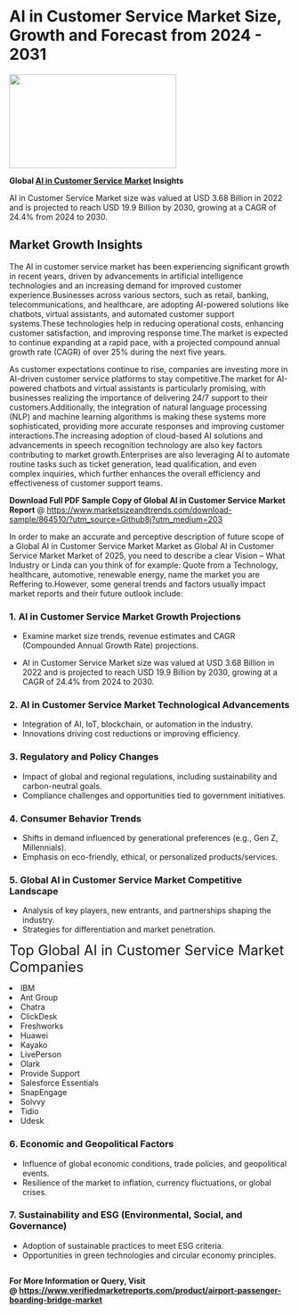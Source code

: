 <H1>AI in Customer Service Market Size, Growth and Forecast from 2024 - 2031</H1><img class="aligncenter size-medium wp-image-584254" src="https://thirdeyenews.in/wp-content/uploads/2024/09/Global-Market-Research-300x168.jpeg" alt="" width="300" height="168" /><p><strong>Global&nbsp;<a href="https://www.marketsizeandtrends.com/download-sample/864510/?utm_source=Github8j?utm_medium=203">AI in Customer Service Market</a> Insights</strong></p><p>AI in Customer Service Market size was valued at USD 3.68 Billion in 2022 and is projected to reach USD 19.9 Billion by 2030, growing at a CAGR of 24.4% from 2024 to 2030.</p><p><h2>Market Growth Insights</h2> <p>The AI in customer service market has been experiencing significant growth in recent years, driven by advancements in artificial intelligence technologies and an increasing demand for improved customer experience.Businesses across various sectors, such as retail, banking, telecommunications, and healthcare, are adopting AI-powered solutions like chatbots, virtual assistants, and automated customer support systems.These technologies help in reducing operational costs, enhancing customer satisfaction, and improving response time.The market is expected to continue expanding at a rapid pace, with a projected compound annual growth rate (CAGR) of over 25% during the next five years.</p> <p>As customer expectations continue to rise, companies are investing more in AI-driven customer service platforms to stay competitive.The market for AI-powered chatbots and virtual assistants is particularly promising, with businesses realizing the importance of delivering 24/7 support to their customers.Additionally, the integration of natural language processing (NLP) and machine learning algorithms is making these systems more sophisticated, providing more accurate responses and improving customer interactions.The increasing adoption of cloud-based AI solutions and advancements in speech recognition technology are also key factors contributing to market growth.Enterprises are also leveraging AI to automate routine tasks such as ticket generation, lead qualification, and even complex inquiries, which further enhances the overall efficiency and effectiveness of customer support teams.</p> <p><span class=""><strong>Download Full PDF Sample Copy of Global AI in Customer Service Market Report</strong> @ <a href="https://www.marketsizeandtrends.com/download-sample/864510/?utm_source=Github8j?utm_medium=203" target="_blank">https://www.marketsizeandtrends.com/download-sample/864510/?utm_source=Github8j?utm_medium=203</a></span></p><p>In order to make an accurate and perceptive description of future scope of a Global&nbsp;AI in Customer Service Market Market as Global&nbsp;AI in Customer Service Market Market of 2025, you need to describe a clear Vision &ndash; What Industry or Linda can you think of for example: Quote from a Technology, healthcare, automotive, renewable energy, name the market you are Reffering to.However, some general trends and factors usually impact market reports and their future outlook include:</p><h3>1.&nbsp;<strong>AI in Customer Service Market Growth Projections</strong></h3><ul><li>Examine market size trends, revenue estimates and CAGR (Compounded Annual Growth Rate) projections.</li><li><p>AI in Customer Service Market size was valued at USD 3.68 Billion in 2022 and is projected to reach USD 19.9 Billion by 2030, growing at a CAGR of 24.4% from 2024 to 2030.</p></li></ul><h3>2.&nbsp;<strong>AI in Customer Service Market Technological Advancements</strong></h3><ul><li>Integration of AI, IoT, blockchain, or automation in the industry.</li><li>Innovations driving cost reductions or improving efficiency.</li></ul><h3>3.&nbsp;<strong>Regulatory and Policy Changes</strong></h3><ul><li>Impact of global and regional regulations, including sustainability and carbon-neutral goals.</li><li>Compliance challenges and opportunities tied to government initiatives.</li></ul><h3>4.&nbsp;<strong>Consumer Behavior Trends</strong></h3><ul><li>Shifts in demand influenced by generational preferences (e.g., Gen Z, Millennials).</li><li>Emphasis on eco-friendly, ethical, or personalized products/services.</li></ul><h3>5.&nbsp;<strong>Global AI in Customer Service Market Competitive Landscape</strong></h3><ul><li>Analysis of key players, new entrants, and partnerships shaping the industry.</li><li>Strategies for differentiation and market penetration.</li></ul><p data-pm-slice="1 1 []"><span style="color: inherit; font-family: inherit; font-size: 25px;">Top Global AI in Customer Service Market Companies</span></p><div class="" data-test-id=""><p><li>IBM</li><li> Ant Group</li><li> Chatra</li><li> ClickDesk</li><li> Freshworks</li><li> Huawei</li><li> Kayako</li><li> LivePerson</li><li> Olark</li><li> Provide Support</li><li> Salesforce Essentials</li><li> SnapEngage</li><li> Solvvy</li><li> Tidio</li><li> Udesk</li></p></div><h3>6.&nbsp;<strong>Economic and Geopolitical Factors</strong></h3><ul><li>Influence of global economic conditions, trade policies, and geopolitical events.</li><li>Resilience of the market to inflation, currency fluctuations, or global crises.</li></ul><h3>7.&nbsp;<strong>Sustainability and ESG (Environmental, Social, and Governance)</strong></h3><ul><li>Adoption of sustainable practices to meet ESG criteria.</li><li>Opportunities in green technologies and circular economy principles.</li></ul><h2><strong style="font-size: 14px;">For More Information or Query, Visit @&nbsp;</strong><a style="background-color: #ffffff; font-size: 14px;" href="https://www.marketsizeandtrends.com/report/ai-in-customer-service-market/" target="_blank">https://www.verifiedmarketreports.com/product/airport-passenger-boarding-bridge-market</a></h2>